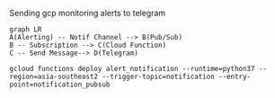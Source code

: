 Sending gcp monitoring alerts to telegram

```mermaid
graph LR
A(Alerting) -- Notif Channel --> B(Pub/Sub)
B -- Subscription --> C(Cloud Function)
C -- Send Message--> D(Telegram)
```

```console
gcloud functions deploy alert_notification --runtime=python37 --region=asia-southeast2 --trigger-topic=notification --entry-point=notification_pubsub
```